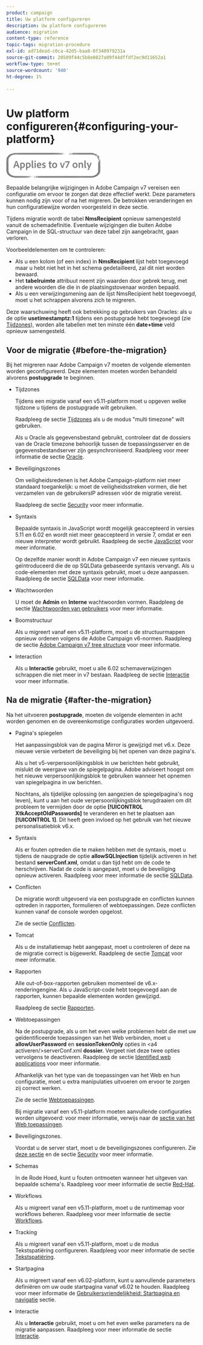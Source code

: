 ```yaml
---
product: campaign
title: Uw platform configureren
description: Uw platform configureren
audience: migration
content-type: reference
topic-tags: migration-procedure
exl-id: ad71dead-c0ca-42d5-baa8-0f340979231a
source-git-commit: 20509f44c5b8e0827a09f44dffdf2ec9d11652a1
workflow-type: tm+mt
source-wordcount: '940'
ht-degree: 1%

---
```


# Uw platform configureren{#configuring-your-platform}

![](../../assets/v7-only.svg)

Bepaalde belangrijke wijzigingen in Adobe Campaign v7 vereisen een configuratie om ervoor te zorgen dat deze effectief werkt. Deze parameters kunnen nodig zijn voor of na het migreren. De betrokken veranderingen en hun configuratiewijze worden voorgesteld in deze sectie.

Tijdens migratie wordt de tabel **NmsRecipient** opnieuw samengesteld vanuit de schemadefinitie. Eventuele wijzigingen die buiten Adobe Campaign in de SQL-structuur van deze tabel zijn aangebracht, gaan verloren.

Voorbeeldelementen om te controleren:

* Als u een kolom (of een index) in **NmsRecipient** lijst hebt toegevoegd maar u hebt niet het in het schema gedetailleerd, zal dit niet worden bewaard.
* Het **tabelruimte** attribuut neemt zijn waarden door gebrek terug, met andere woorden die die in de plaatsingstovenaar worden bepaald.
* Als u een verwijzingsmening aan de lijst NmsRecipient hebt toegevoegd, moet u het schrappen alvorens zich te migreren.

Deze waarschuwing heeft ook betrekking op gebruikers van Oracles: als u de optie **usetimestamptz:1** tijdens een postupgrade hebt toegevoegd (zie [Tijdzones](../../migration/using/general-configurations.md#time-zones)), worden alle tabellen met ten minste één **date+time** veld opnieuw samengesteld.

## Voor de migratie {#before-the-migration}

Bij het migreren naar Adobe Campaign v7 moeten de volgende elementen worden geconfigureerd. Deze elementen moeten worden behandeld alvorens **postupgrade** te beginnen.

* Tijdzones

   Tijdens een migratie vanaf een v5.11-platform moet u opgeven welke tijdzone u tijdens de postupgrade wilt gebruiken.

   Raadpleeg de sectie [Tijdzones](../../migration/using/general-configurations.md#time-zones) als u de modus &quot;multi timezone&quot; wilt gebruiken.

   Als u Oracle als gegevensbestand gebruikt, controleer dat de dossiers van de Oracle timezone behoorlijk tussen de toepassingsserver en de gegevensbestandserver zijn gesynchroniseerd. Raadpleeg voor meer informatie de sectie [Oracle](../../migration/using/general-configurations.md#oracle).

* Beveiligingszones

   Om veiligheidsredenen is het Adobe Campaign-platform niet meer standaard toegankelijk: u moet de veiligheidsstreken vormen, die het verzamelen van de gebruikersIP adressen vóór de migratie vereist.

   Raadpleeg de sectie [Security](../../migration/using/general-configurations.md#security) voor meer informatie.

* Syntaxis

   Bepaalde syntaxis in JavaScript wordt mogelijk geaccepteerd in versies 5.11 en 6.02 en wordt niet meer geaccepteerd in versie 7, omdat er een nieuwe interpreter wordt gebruikt. Raadpleeg de sectie [JavaScript](../../migration/using/general-configurations.md#javascript) voor meer informatie.

   Op dezelfde manier wordt in Adobe Campaign v7 een nieuwe syntaxis geïntroduceerd die de op SQLData gebaseerde syntaxis vervangt. Als u code-elementen met deze syntaxis gebruikt, moet u deze aanpassen. Raadpleeg de sectie [SQLData](../../migration/using/general-configurations.md#sqldata) voor meer informatie.

* Wachtwoorden

   U moet de **Admin** en **Interne** wachtwoorden vormen. Raadpleeg de sectie [Wachtwoorden van gebruikers](../../migration/using/before-starting-migration.md#user-passwords) voor meer informatie.

* Boomstructuur

   Als u migreert vanaf een v5.11-platform, moet u de structuurmappen opnieuw ordenen volgens de Adobe Campaign v6-normen. Raadpleeg de sectie [Adobe Campaign v7 tree structure](../../migration/using/specific-configurations-in-v5-11.md#campaign-vseven-tree-structure) voor meer informatie.

* Interaction

   Als u **Interactie** gebruikt, moet u alle 6.02 schemaverwijzingen schrappen die niet meer in v7 bestaan. Raadpleeg de sectie [Interactie](../../migration/using/general-configurations.md#interaction) voor meer informatie.

## Na de migratie {#after-the-migration}

Na het uitvoeren **postupgrade**, moeten de volgende elementen in acht worden genomen en de overeenkomstige configuraties worden uitgevoerd.

* Pagina&#39;s spiegelen

   Het aanpassingsblok van de pagina Mirror is gewijzigd met v6.x. Deze nieuwe versie verbetert de beveiliging bij het openen van deze pagina&#39;s.

   Als u het v5-verpersoonlijkingsblok in uw berichten hebt gebruikt, mislukt de weergave van de spiegelpagina. Adobe adviseert hoogst om het nieuwe verpersoonlijkingsblok te gebruiken wanneer het opnemen van spiegelpagina in uw berichten.

   Nochtans, als tijdelijke oplossing (en aangezien de spiegelpagina&#39;s nog leven), kunt u aan het oude verpersoonlijkingsblok terugdraaien om dit probleem te vermijden door de optie **[!UICONTROL XtkAcceptOldPasswords]** te veranderen en het te plaatsen aan **[!UICONTROL 1]**. Dit heeft geen invloed op het gebruik van het nieuwe personalisatieblok v6.x.

* Syntaxis

   Als er fouten optreden die te maken hebben met de syntaxis, moet u tijdens de naupgrade de optie **allowSQLInjection** tijdelijk activeren in het bestand **serverConf.xml**, omdat u dan tijd hebt om de code te herschrijven. Nadat de code is aangepast, moet u de beveiliging opnieuw activeren. Raadpleeg voor meer informatie de sectie [SQLData](../../migration/using/general-configurations.md#sqldata).

* Conflicten

   De migratie wordt uitgevoerd via een postupgrade en conflicten kunnen optreden in rapporten, formulieren of webtoepassingen. Deze conflicten kunnen vanaf de console worden opgelost.

   Zie de sectie [Conflicten](../../migration/using/general-configurations.md#conflicts).

* Tomcat

   Als u de installatiemap hebt aangepast, moet u controleren of deze na de migratie correct is bijgewerkt. Raadpleeg de sectie [Tomcat](../../migration/using/general-configurations.md#tomcat) voor meer informatie.

* Rapporten

   Alle out-of-box-rapporten gebruiken momenteel de v6.x-renderingengine. Als u JavaScript-code hebt toegevoegd aan de rapporten, kunnen bepaalde elementen worden gewijzigd.

   Raadpleeg de sectie [Rapporten](../../migration/using/general-configurations.md#reports).

* Webtoepassingen

   Na de postupgrade, als u om het even welke problemen hebt die met uw geïdentificeerde toepassingen van het Web verbinden, moet u **allowUserPassword** en **sessionTokenOnly** opties in &lt;a4 activeren/>serverConf.xml **dossier.** Vergeet niet deze twee opties vervolgens te deactiveren. Raadpleeg de sectie [Identified web applications](../../migration/using/general-configurations.md#identified-web-applications) voor meer informatie.

   Afhankelijk van het type van de toepassingen van het Web en hun configuratie, moet u extra manipulaties uitvoeren om ervoor te zorgen zij correct werken.

   Zie de sectie [Webtoepassingen](../../migration/using/general-configurations.md#web-applications).

   Bij migratie vanaf een v5.11-platform moeten aanvullende configuraties worden uitgevoerd: voor meer informatie, verwijs naar de [sectie van het Web toepassingen](../../migration/using/specific-configurations-in-v5-11.md#web-applications).

* Beveiligingszones.

   Voordat u de server start, moet u de beveiligingszones configureren. Zie [deze sectie](../../installation/using/security-zones.md) en de sectie [Security](../../migration/using/general-configurations.md#security) voor meer informatie.

* Schemas

   In de Rode Hoed, kunt u fouten ontmoeten wanneer het uitgeven van bepaalde schema&#39;s. Raadpleeg voor meer informatie de sectie [Red-Hat](../../migration/using/general-configurations.md#red-hat).

* Workflows

   Als u migreert vanaf een v5.11-platform, moet u de runtimemap voor workflows beheren. Raadpleeg voor meer informatie de sectie [Workflows](../../migration/using/specific-configurations-in-v5-11.md#workflows).

* Tracking

   Als u migreert vanaf een v5.11-platform, moet u de modus Tekstspatiëring configureren. Raadpleeg voor meer informatie de sectie [Tekstspatiëring](../../migration/using/specific-configurations-in-v5-11.md#tracking).

* Startpagina

   Als u migreert vanaf een v6.02-platform, kunt u aanvullende parameters definiëren om uw oude startpagina vanaf v6.02 te houden. Raadpleeg voor meer informatie de [Gebruikersvriendelijkheid: Startpagina en navigatie](../../migration/using/specific-configurations-in-v6-02.md#user-friendliness--home-page-and-navigation) sectie.

* Interactie

   Als u **Interactie** gebruikt, moet u om het even welke parameters na de migratie aanpassen. Raadpleeg voor meer informatie de sectie [Interactie](../../migration/using/general-configurations.md#interaction).
